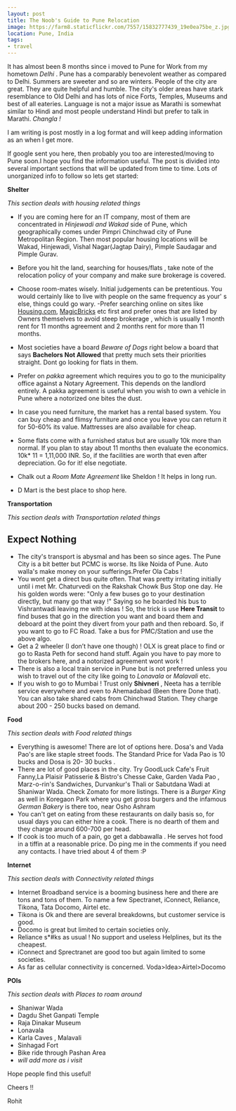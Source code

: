 ```yaml
---
layout: post
title: The Noob's Guide to Pune Relocation
image: https://farm8.staticflickr.com/7557/15832777439_19e0ea75be_z.jpg
location: Pune, India
tags:
- travel
---
```



It has almost been 8 months since i moved to Pune for Work from my hometown *Delhi* . Pune has a comparably benevolent weather as compared to Delhi. Summers are sweeter and so are winters. People of the city are great. They are quite helpful and humble. The city's older areas have stark resemblance to Old Delhi and has lots of nice Forts, Temples, Museums and best of all eateries. Language is not a major issue as Marathi is somewhat similar to Hindi and most people understand Hindi but prefer to talk in Marathi. *Changla !* 

I am writing is post mostly in a log format and will keep adding information as an when I get more. 

If google sent you here, then probably you too are interested/moving to Pune soon.I hope you find the information useful. The post is divided into several important sections that will be updated from time to time. Lots of unorganized info to follow so lets get started:

**Shelter**

*This section deals with housing related things*

- If you are coming here for an IT company, most of them are concentrated in *Hinjewadi and Wakad* side of Pune, which geographically comes under Pimpri Chinchwad city of Pune Metropolitan Region. Then most popular housing locations will be Wakad, Hinjewadi, Vishal Nagar(Jagtap Dairy), Pimple Saudagar and Pimple Gurav.
- Before you hit the land, searching for houses/flats , take note of the relocation policy of your company and make sure brokerage is covered.
- Choose room-mates wisely. Initial judgements can be pretentious. You would certainly like to live with people on the same frequency as your' s else, things could go wary. 
-Prefer searching online on sites like [Housing.com](http://housing.com/), [MagicBricks](http://www.magicbricks.com) etc first and prefer ones that are listed by Owners themselves to avoid steep brokerage , which is usually 1 month rent for 11 months agreement and 2 months rent for more than 11 months.
- Most societies have a board *Beware of Dogs* right below a board that says **Bachelors Not Allowed** that pretty much sets their priorities straight. Dont go looking for flats in them.

- Prefer on *pakka* agreement which requires you to go to the municipality office against a Notary Agreement. This depends on the landlord entirely. A pakka agreement is useful when you wish to own a vehicle in Pune where a notorized one bites the dust.
- In case you need furniture, the market has a rental based system. You can buy cheap and flimsy furniture and once you leave you can return it for 50-60% its value. Mattresses are also available for cheap.
- Some flats come with a furnished status but are usually 10k more than normal. If you plan to stay about 11 months then evaluate the economics. 10k* 11 = 1,11,000 INR. So, if the facilities are worth that even after depreciation. Go for it! else negotiate. 
- Chalk out a *Room Mate Agreement* like Sheldon ! It helps in long run.
- D Mart is the best place to shop here.

**Transportation**

*This section deals with Transportation related things*

Expect Nothing
--------------

- The city's transport is abysmal and has been so since ages. The Pune City is a bit better but PCMC is worse. Its like Noida of Pune. Auto walla's make money on your sufferings.Prefer Ola Cabs !
- You wont get a direct bus quite often. That was pretty irritating initially until i met Mr. Chaturvedi on the Rakshak Chowk Bus Stop one day. He his golden words were:  "Only a few buses go to your destination directly, but many go that way !" Saying so he boarded his bus to Vishrantwadi leaving me with ideas ! So, the trick is use **Here Transit** to find buses that go in the direction you want and board them and deboard at the point they divert from your path and then reboard. So, if you want to go to FC Road. Take a bus for PMC/Station and use the above algo.
- Get a 2 wheeler (I don’t have one though) ! OLX is great place to find or go to Rasta Peth for second hand stuff. Again you have to pay more to the brokers here, and a notorized agreement wont work !
- There is also a local train service in Pune but is not preferred unless you wish to travel out of the city like going to *Lonavala* or *Malavali* etc.
- If you wish to go to Mumbai ! Trust only **Shivneri** , Neeta has a terrible service everywhere and even to Ahemadabad (Been there Done that). You can also take shared cabs from Chinchwad Station. They charge about 200 - 250 bucks based on demand. 
  
**Food**

*This section deals with Food related things*

- Everything is awesome! There are lot of options here. Dosa's and Vada Pao's are like staple street foods. The Standard Price for Vada Pao is 10 bucks and Dosa is 20- 30 bucks .
- There are lot of good places in the city. Try GoodLuck Cafe's Fruit Fanny,La Plaisir Patisserie & Bistro's Chesse Cake, Garden Vada Pao , Marz-o-rin's Sandwiches, Durvankur's Thali or Sabutdana Wadi at Shaniwar Wada. Check Zomato for more listings. There is a *Burger King* as well in Koregaon Park where you get *gross* burgers and the infamous *German Bakery* is there too, near Osho Ashram 
- You can't get on eating from these restaurants on daily basis so, for usual days you can either hire a cook. There is no dearth of them and they charge around 600-700 per head. 
- If cook is too much of a pain, go get a dabbawalla . He serves hot food in a tiffin at a reasonable price. Do ping me in the comments if you need any contacts. I have tried about 4 of them :P

**Internet**

*This section deals with Connectivity related things*

- Internet Broadband service is a booming business here and there are tons and tons of them. To name a few Spectranet, iConnect, Reliance, Tikona, Tata Docomo, Airtel etc.
- Tikona is Ok and there are several breakdowns, but customer service is good.
- Docomo is great but limited to certain societies only.
- Reliance s*#ks as usual ! No support and useless Helplines, but its the cheapest.
- iConnect and Sprectranet are good too but again limited to some societies.
- As far as cellular connectivity is concerned. Voda>Idea>Airtel>Docomo


**POIs**


*This section deals with Places to roam around*

- Shaniwar Wada
- Dagdu Shet Ganpati Temple
- Raja Dinakar Museum 
- Lonavala
- Karla Caves , Malavali
- Sinhagad Fort
- Bike ride through Pashan Area
- *will add more as i visit*


Hope people find this useful!


Cheers !!

Rohit 







 

